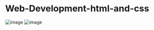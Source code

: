 # Web-Development-html-and-css
![image](https://user-images.githubusercontent.com/49911976/150625954-098b7ec1-c6e6-4d33-9298-d35bb17a030b.png)
![image](https://user-images.githubusercontent.com/49911976/150625955-ac896b34-454f-4866-85f3-0720f5f9e0f2.png)
